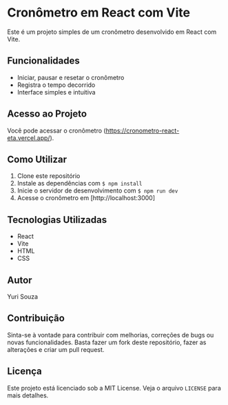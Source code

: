 # Cronômetro em React com Vite

Este é um projeto simples de um cronômetro desenvolvido em React com Vite.

## Funcionalidades

- Iniciar, pausar e resetar o cronômetro
- Registra o tempo decorrido
- Interface simples e intuitiva

## Acesso ao Projeto

Você pode acessar o cronômetro (https://cronometro-react-eta.vercel.app/).

## Como Utilizar

1. Clone este repositório
2. Instale as dependências com `$ npm install`
3. Inicie o servidor de desenvolvimento com `$ npm run dev`
4. Acesse o cronômetro em [http://localhost:3000]

## Tecnologias Utilizadas

- React
- Vite
- HTML
- CSS

## Autor

Yuri Souza

## Contribuição

Sinta-se à vontade para contribuir com melhorias, correções de bugs ou novas funcionalidades. Basta fazer um fork deste repositório, fazer as alterações e criar um pull request.

## Licença

Este projeto está licenciado sob a MIT License. Veja o arquivo `LICENSE` para mais detalhes.
